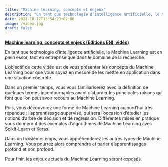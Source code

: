 ```yaml
---
title: "Machine learning, concepts et enjeux"
description: "En tant que technologie d’intelligence artificielle, le Machine Learning est en plein essor"
date: 2021-10-12T13:54:23+02:00
image: /video.jpg
draft: false
---
```


**[Machine learning, concepts et enjeux (Editions ENI, vidéo)](https://www.editions-eni.fr/video/machine-learning-concepts-et-enjeux-vt2ml)**

En tant que technologie d’intelligence artificielle, le Machine Learning est en plein essor, tant en entreprise que dans le domaine de la recherche.

L’objectif de cette vidéo est de vous présenter les concepts du Machine Learning pour que vous soyez en mesure de les mettre en application dans une situation concrète.

Dans un premier temps, vous vous familiariserez avec la définition de quelques termes incontournables avant d’aborder les principales raisons qui font que l’on peut avoir recours au Machine Learning.

Puis, vous découvrirez une forme de Machine Learning aujourd’hui très répandue : l’apprentissage supervisé, qui sera l’occasion d’étudier les notions d’arbre de décision et de régression. Différentes mises en pratique vous donneront des exemples d’algorithmes de Machine Learning avec Scikit-Learn et Keras.

Dans un troisième temps, vous appréhenderez les autres types de Machine Learning. Vous pourrez alors comprendre et parler d’apprentissages profond et non profond.

Pour finir, les enjeux actuels du Machine Learning seront exposés. 
